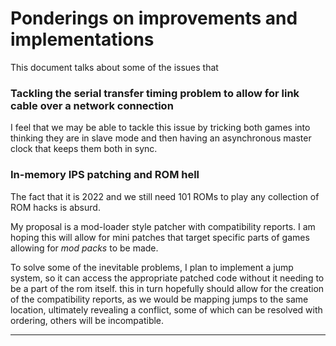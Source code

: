# Ponderings on improvements and implementations
This document talks about some of the issues that

### Tackling the serial transfer timing problem to allow for link cable over a network connection
I feel that we may be able to tackle this issue by tricking both games
into thinking they are in slave mode and then having an asynchronous
master clock that keeps them both in sync.

### In-memory IPS patching and ROM hell
The fact that it is 2022 and we still need 101 ROMs to play any collection of ROM hacks is absurd.

My proposal is a mod-loader style patcher with compatibility reports. I am hoping this will allow for mini patches that target specific parts
of games allowing for *mod packs* to be made.

To solve some of the inevitable problems, I plan to implement a jump system, so it can access the appropriate patched code
without it needing to be a part of the rom itself. this in turn hopefully should allow for the creation of the
compatibility reports, as we would be mapping jumps to the same location, ultimately revealing a conflict,
some of which can be resolved with ordering, others will be incompatible.
___